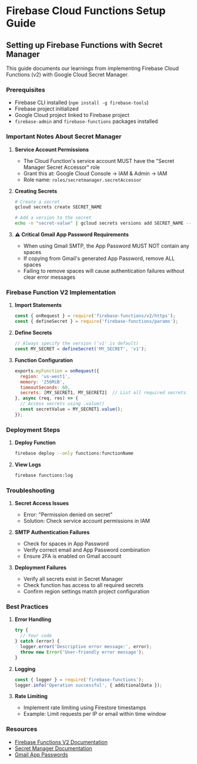 # Firebase Cloud Functions Setup Guide

## Setting up Firebase Functions with Secret Manager

This guide documents our learnings from implementing Firebase Cloud Functions (v2) with Google Cloud Secret Manager.

### Prerequisites
- Firebase CLI installed (`npm install -g firebase-tools`)
- Firebase project initialized
- Google Cloud project linked to Firebase project
- `firebase-admin` and `firebase-functions` packages installed

### Important Notes About Secret Manager

1. **Service Account Permissions**
   - The Cloud Function's service account MUST have the "Secret Manager Secret Accessor" role
   - Grant this at: Google Cloud Console -> IAM & Admin -> IAM
   - Role name: `roles/secretmanager.secretAccessor`

2. **Creating Secrets**
   ```bash
   # Create a secret
   gcloud secrets create SECRET_NAME
   
   # Add a version to the secret
   echo -n "secret-value" | gcloud secrets versions add SECRET_NAME --data-file=-
   ```

3. **⚠️ Critical Gmail App Password Requirements**
   - When using Gmail SMTP, the App Password MUST NOT contain any spaces
   - If copying from Gmail's generated App Password, remove ALL spaces
   - Failing to remove spaces will cause authentication failures without clear error messages

### Firebase Function V2 Implementation

1. **Import Statements**
   ```javascript
   const { onRequest } = require('firebase-functions/v2/https');
   const { defineSecret } = require('firebase-functions/params');
   ```

2. **Define Secrets**
   ```javascript
   // Always specify the version ('v1' is default)
   const MY_SECRET = defineSecret('MY_SECRET', 'v1');
   ```

3. **Function Configuration**
   ```javascript
   exports.myFunction = onRequest({
     region: 'us-west1',
     memory: '256MiB',
     timeoutSeconds: 60,
     secrets: [MY_SECRET1, MY_SECRET2]  // List all required secrets
   }, async (req, res) => {
     // Access secrets using .value()
     const secretValue = MY_SECRET1.value();
   });
   ```

### Deployment Steps

1. **Deploy Function**
   ```bash
   firebase deploy --only functions:functionName
   ```

2. **View Logs**
   ```bash
   firebase functions:log
   ```

### Troubleshooting

1. **Secret Access Issues**
   - Error: "Permission denied on secret"
   - Solution: Check service account permissions in IAM

2. **SMTP Authentication Failures**
   - Check for spaces in App Password
   - Verify correct email and App Password combination
   - Ensure 2FA is enabled on Gmail account

3. **Deployment Failures**
   - Verify all secrets exist in Secret Manager
   - Check function has access to all required secrets
   - Confirm region settings match project configuration

### Best Practices

1. **Error Handling**
   ```javascript
   try {
     // Your code
   } catch (error) {
     logger.error('Descriptive error message:', error);
     throw new Error('User-friendly error message');
   }
   ```

2. **Logging**
   ```javascript
   const { logger } = require('firebase-functions');
   logger.info('Operation successful', { additionalData });
   ```

3. **Rate Limiting**
   - Implement rate limiting using Firestore timestamps
   - Example: Limit requests per IP or email within time window

### Resources

- [Firebase Functions V2 Documentation](https://firebase.google.com/docs/functions)
- [Secret Manager Documentation](https://cloud.google.com/secret-manager/docs)
- [Gmail App Passwords](https://support.google.com/accounts/answer/185833)
